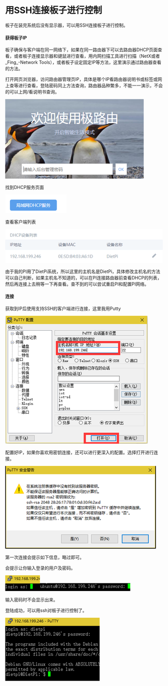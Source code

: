 # 用SSH连接板子进行控制

板子在装完系统后没有显示器，可以用SSH连接板子进行控制。

#### 获得板子IP

板子确保与客户端在同一网络下，如果在同一路由器下可以去路由器DHCP页面查看，或者板子连接显示器和键鼠进行查看，用内网扫描工具进行扫描（NetX或者_Fing_-Network Tools），或者板子设定固定IP等方法，这里演示通过路由器查看的方法。

打开网页浏览器，访问路由器管理页IP，具体是哪个IP看路由器说明书或标签或网上查等进行查看，登陆密码同上方法查询，路由器品种繁多，不能一一演示，不会的可以上网/看说明书查询。

![](/assets/ssh-1.png)

找到DHCP服务页面

![](/assets/ssh-2.png)

查看客户端列表

![](/assets/ssh-3.png)

由于我的PI用了DietPi系统，所以这里的主机名是DietPi，具体修改主机名的方法可以自己判断，如果主机名不知道的，可以在PI连接路由器前查看DHCP的列表，然后再连接上去稍等一下再查看。查不到的可以尝试重启PI和配置PI网络。

#### 连接

获取到IP后使用支持SSH的客户端进行连接，这里我用Putty

![](/assets/ssh-5.png)

配置好IP，如果你喜欢用密钥连接，还可以进行更深入的配置。选择打开进行连接。

![](/assets/ssh-6.png)

第一次连接会提示如下信息，略过即可。

会提示让你输入登录的用户及密码。

![](/assets/ssh-7.png)![](/assets/ssh-8.png)

输入密码时不会显示出来。

登陆成功，可以用ssh对板子进行控制了。

![](/assets/ssh-9.png)

